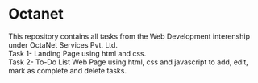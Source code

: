 # Octanet
This repository contains all tasks from the Web Development interenship under OctaNet Services Pvt. Ltd. <br/>
Task 1- Landing Page using html and css. <br/>
Task 2- To-Do List Web Page using html, css and javascript to add, edit, mark as complete and delete tasks.

